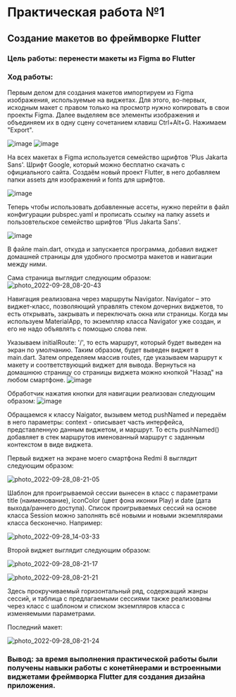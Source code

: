 # Практическая работа №1

## Создание макетов во фреймворке Flutter

### Цель работы: перенести макеты из Figma во Flutter
### Ход работы:

Первым делом для создания макетов импортируем из Figma изображения, используемые на виджетах. Для этого, во-первых, исходным макет с правом только на просмотр нужно копировать в свои проекты Figma. Далее выделяем все элементы изображения и объединяем их в одну сцену сочетанием клавиш Ctrl+Alt+G. Нажимаем "Export".

![image](https://user-images.githubusercontent.com/98583202/192750554-b0169ca0-48ce-4fd5-a294-461c921039e7.png)
![image](https://user-images.githubusercontent.com/98583202/192751097-6da65d31-872f-4fa8-908b-487014d48d05.png)

На всех макетах в Figma используется семейство щрифтов 'Plus Jakarta Sans'. Шрифт Google, который можно бесплатно скачать с официального сайта. Создаём новый проект Flutter, в него добавляем папки assets для изображений и fonts для шрифтов.

![image](https://user-images.githubusercontent.com/98583202/192751851-4ec3279f-222c-4c2d-8be0-3214c68c9df1.png)

Теперь чтобы использовать добавленные ассеты, нужно перейти в файл конфигурации pubspec.yaml и прописать ссылку на папку assets и пользовтельское семейство шрифтов 'Plus Jakarta Sans'.

![image](https://user-images.githubusercontent.com/98583202/192753128-ee129762-1513-4e87-850d-7648f2c9b4a0.png)

В файле main.dart, откуда и запускается программа, добавил виджет домашней страницы для удобного просмотра макетов и навигации между ними.

Сама страница выглядит следующим образом:
![photo_2022-09-28_08-20-43](https://user-images.githubusercontent.com/98583202/192765489-d2df5992-98db-4c72-8153-b5b38d0ed21f.jpg)

Навигация реализована через маршруты Navigator. Navigator – это виджет-класс, позволяющий управлять стеком дочерних виджетов, то есть открывать, закрывать и переключать окна или страницы. Когда мы используем MaterialApp, то экземпляр класса Navigator уже создан, и его не надо объявлять с помощью слова new.

Указываем initialRoute: '/', то есть маршрут, который будет выведен на экран по умолчанию. Таким образом, будет выведен виджет в main.dart. 
Затем определяем массив routes, где указываем маршрут к макету и соответствующий виджет для вывода. Вернуться на домашнюю страницу со страницы виджета можно кнопкой "Назад" на любом смартфоне.
![image](https://user-images.githubusercontent.com/98583202/192757278-950214ff-9caa-476f-974a-7df811a75c42.png)

Обработчик нажатия кнопки для навигации реализован следующим образом:
![image](https://user-images.githubusercontent.com/98583202/192757547-26b3b69f-6736-4ba4-ad73-e682c6492e9b.png)

Обращаемся к классу Naigator, вызывем метод pushNamed и передаём в него параметры: context - описывает часть интерфейса, представленную данным виджетом, и маршрут. То есть pushNamed() добавляет в стек маршрутов именованный маршрут с заданным контекстом в виде виджета. 

Первый виджет на экране моего смартфона Redmi 8 выглядит следующим образом:

![photo_2022-09-28_08-21-05](https://user-images.githubusercontent.com/98583202/192760879-74b7ef2e-4858-467c-a982-5d3e331bb90f.jpg)

Шаблон для проигрываемой сессии вынесен в класс с параметрами title (наименование), iconColor (цвет фона иконки Play) и date (дата выхода/раннего доступа).
Список проигрываемых сессий на основе класса Session можно заполнять всё новыми и новыми экземплярами класса бесконечно. Например:

![photo_2022-09-28_14-03-33](https://user-images.githubusercontent.com/98583202/192763489-a79950c2-6a56-4aee-8d0c-14a279c15c9c.jpg)

Второй виджет выглядит следующим образом: 

![photo_2022-09-28_08-21-17](https://user-images.githubusercontent.com/98583202/192763809-06fcaa35-ef59-46a7-870b-af63a945b445.jpg)

![photo_2022-09-28_08-21-21](https://user-images.githubusercontent.com/98583202/192763835-efa35550-8336-42d9-8185-392a5d860d0d.jpg)

Здесь прокручиваемый горизонтальный ряд, содержащий жанры сессий, и таблица с предлагаемыми сессиями также реализованы через класс с шаблоном и списком экземпляров класса с изменяемыми параметрами. 

Последний макет: 

![photo_2022-09-28_08-21-24](https://user-images.githubusercontent.com/98583202/192763909-f5694f6c-5729-4af2-90a8-16c59993ea6d.jpg)

### Вывод: за время выполнения практической работы были получены навыки работы с конетйнерами и встроенными виджетами фреймворка Flutter для создания дизайна приложения.
